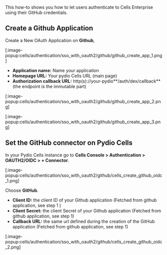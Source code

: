 This how-to shows you how to let users authenticate to Cells Enterprise using their GitHub credentials.

## Create a Github Application

Create a New OAuth Application on **Github**,

[:image-popup:cells/authentication/sso_with_oauth2/github/github_create_app_1.png]

- **Application name:** Name your application
- **Homepage URL:** Your pydio Cells URL (main page)
- **Authorization callback URL:** http(s)://your-pydio**/auth/dex/callback** (the endpoint is the immutable part)

[:image-popup:cells/authentication/sso_with_oauth2/github/github_create_app_2.png]

[:image-popup:cells/authentication/sso_with_oauth2/github/github_create_app_3.png]

## Set the GitHub connector on Pydio Cells

In your Pydio Cells instance go to **Cells Console > Authentication > OAUTH2/OIDC > + Connector**.

[:image-popup:cells/authentication/sso_with_oauth2/github/cells_create_github_oidc_1.png]

Choose **GitHub**.

- **Client ID:** the client ID of your Github application (Fetched from github application, see step 1 )
- **Client Secret:** the client Secret of your Github application (Fetched from github application, see step 1)
- **Callback URL:** the same url defined during the creation of the GitHub application (Fetched from github application, see step 1)

[:image-popup:cells/authentication/sso_with_oauth2/github/cells_create_github_oidc_2.png]